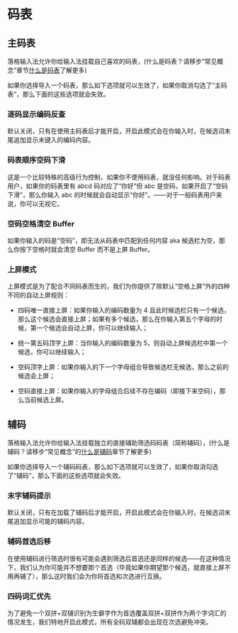 # 码表

## 主码表

落格输入法允许你给输入法挂载自己喜欢的码表，(什么是码表？请移步“常见概念”章节[什么是码表](https://docs.logcg.com/chang-jian-gai-nian/codetable)了解更多)

如果你选择导入一个码表，那么如下选项就可以生效了，如果你取消勾选了“主码表”，那么下面的这些选项就会失效。

### 逐码显示编码反查

 默认关闭，只有在使用主码表后才能开启，开启此模式会在你输入时，在候选词末尾追加显示未键入的编码内容。
 
### 码表顺序空码下滑

这是一个比较特殊的高级行为控制，如果你不使用码表，就没任何影响。对于码表用户，如果你的码表里有 abcd 码对应了“你好”但 abc 是空码，如果开启了“空码下滑”，那么你输入 abc 的时候就会自动显示“你好”。——对于一般码表用户来说，你可以无视它。

### 空码空格清空 Buffer

如果你输入的码是“空码”，即无法从码表中匹配到任何内容 aka 候选栏为空，那么你按下空格时就会清空 Buffer 而不是上屏 Buffer。

### 上屏模式

 上屏模式是为了配合不同码表而生的，我们为你提供了除默认“空格上屏”外的四种不同的自动上屏规则：

 + 四码唯一直接上屏：如果你输入的编码数量为 4 且此时候选栏只有一个候选，那么这个候选会直接上屏；如果有多个候选，那么在你输入第五个字母的时候，第一个候选会自动上屏，你可以继续输入；

 + 统一第五码顶字上屏：当你输入的编码数量为 5，则自动上屏候选栏中第一个候选，你可以继续输入；

 + 空码顶字上屏：如果你输入的下一个字母组合导致候选栏无候选，那么之前的候选会上屏；

 + 空码直接上屏：如果你输入的字母组合后续不存在编码（即接下来空码），那么当前候选上屏。

## 辅码

落格输入法允许你给输入法挂载独立的直接辅助筛选码码表（简称辅码），(什么是辅码？请移步“常见概念”的[什么是辅码](https://docs.logcg.com/chang-jian-gai-nian/assist)章节了解更多)

 如果你选择导入一个辅码码表，那么如下选项就可以生效了，如果你取消勾选了“辅码”，那么下面的这些选项就会失效。

### 末字辅码提示

 默认关闭，只有在加载了辅码后才能开启，开启此模式会在你输入时，在候选词末尾追加显示可能的辅码内容。

### 辅码首选后移

 在使用辅码进行筛选时很有可能会遇到筛选后首选还是同样的候选——在这种情况下，我们认为你可能并不想要那个首选（毕竟如果你期望那个候选，就直接上屏不用再辅了），那么这时我们会为你将首选和次选进行互换。

### 四码词汇优先

 为了避免一个双拼+双辅识别为生僻字作为首选覆盖双拼+双拼作为两个字词汇的情况发生，我们特地开启此模式，所有全码双辅都会出现在次选避免冲突。



